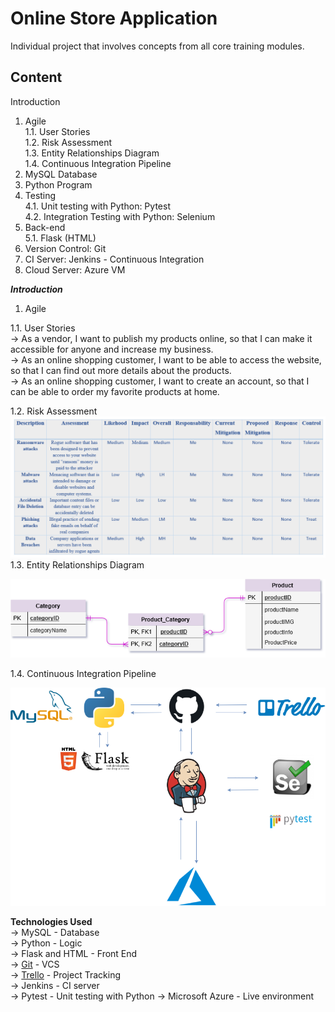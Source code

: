 # Online Store Application
Individual project that involves concepts from all core training modules.  
  
**Content**
-
Introduction  
1. Agile  
1.1. User Stories  
1.2. Risk Assessment  
1.3. Entity Relationships Diagram  
1.4. Continuous Integration Pipeline  
2. MySQL Database  
3. Python Program  
4. Testing  
4.1. Unit testing with Python: Pytest  
4.2. Integration Testing with Python: Selenium  
5. Back-end  
5.1. Flask (HTML)  
6. Version Control: Git  
7. CI Server: Jenkins - Continuous Integration  
8. Cloud Server: Azure VM  


***Introduction***  
1. Agile  
  
  1.1. User Stories  
-> As a vendor, I want to publish my products online, so that I can make it accessible for anyone and increase my business.  
-> As an online shopping customer, I want to be able to access the website, so that I can find out more details about the products.  
-> As an online shopping customer, I want to create an account, so that I can be able to order my favorite products at home.  
  
  1.2. Risk Assessment  
![Risk_Assessment](https://github.com/AlinaDenisaB/DevOpsRepo/blob/master/Documentation/Risk_Assessment.png)
  1.3. Entity Relationships Diagram  

![ERD](https://github.com/AlinaDenisaB/DevOpsRepo/blob/master/Documentation/ERD.png)  

  1.4. Continuous Integration Pipeline  
  
![CI Pipeline](https://github.com/AlinaDenisaB/DevOpsRepo/blob/master/Documentation/CI_pipeline.png)  
  
 **Technologies Used**  
-> MySQL - Database  
-> Python - Logic  
-> Flask and HTML - Front End   
-> [Git](https://github.com/AlinaDenisaB/DevOpsRepo) - VCS  
-> [Trello](https://trello.com/b/h1w14O23/python-project-online-store) - Project Tracking  
-> Jenkins - CI server  
-> Pytest - Unit testing with Python 
-> Microsoft Azure - Live environment
